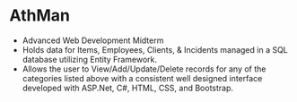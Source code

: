# AthMan
- Advanced Web Development Midterm
- Holds data for Items, Employees, Clients, & Incidents managed in a SQL database utilizing Entity Framework. 
- Allows the user to View/Add/Update/Delete records for any of the categories listed above with a consistent well 
designed interface developed with ASP.Net, C#, HTML, CSS, and Bootstrap.
